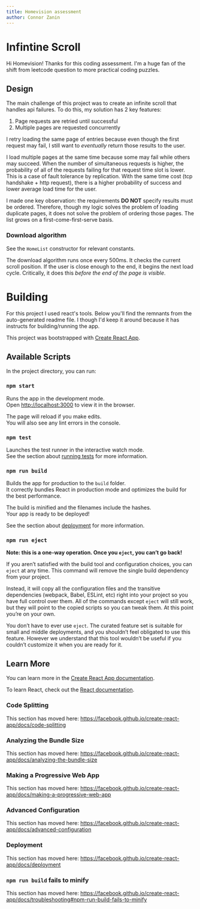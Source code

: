 ```yaml
---
title: Homevision assessment
author: Connor Zanin
---
```


# Infintine Scroll

Hi Homevision! Thanks for this coding assessment. I'm a huge fan of the shift from leetcode question to more practical coding puzzles.



## Design

The main challenge of this project was to create an infinite scroll that handles api failures. To do this, my solution has 2 key features:

1. Page requests are retried until successful
2. Multiple pages are requested concurrently

I retry loading the same page of entries because even though the first request may fail, I still want to _eventually_ return those results to the user. 

I load multiple pages at the same time because some may fail while others may succeed.
When the number of simultaneous requests is higher, the probability of all of the requests failing for that request time slot is lower.
This is a case of fault tolerance by replication.
With the same time cost (tcp handshake + http request), there is a higher probability of success and lower average load time for the user.

I made one key observation: the requirements **DO NOT** specify results must be ordered. Therefore, though my logic solves the problem of loading duplicate pages, it does not solve the problem of ordering those pages. The list grows on a first-come-first-serve basis.

### Download algorithm
See the `HomeList` constructor for relevant constants.

The download algorithm runs once every 500ms. It checks the current scroll position. If the user is close enough to the end, it begins the next load cycle. Critically, it does this _before the end of the page is visible_. 

# Building
For this project I used react's tools. Below you'll find the remnants from the auto-generated readme file. I though I'd keep it around because it has instructs for building/running the app.

This project was bootstrapped with [Create React App](https://github.com/facebook/create-react-app).

## Available Scripts

In the project directory, you can run:

### `npm start`

Runs the app in the development mode.<br />
Open [http://localhost:3000](http://localhost:3000) to view it in the browser.

The page will reload if you make edits.<br />
You will also see any lint errors in the console.

### `npm test`

Launches the test runner in the interactive watch mode.<br />
See the section about [running tests](https://facebook.github.io/create-react-app/docs/running-tests) for more information.

### `npm run build`

Builds the app for production to the `build` folder.<br />
It correctly bundles React in production mode and optimizes the build for the best performance.

The build is minified and the filenames include the hashes.<br />
Your app is ready to be deployed!

See the section about [deployment](https://facebook.github.io/create-react-app/docs/deployment) for more information.

### `npm run eject`

**Note: this is a one-way operation. Once you `eject`, you can’t go back!**

If you aren’t satisfied with the build tool and configuration choices, you can `eject` at any time. This command will remove the single build dependency from your project.

Instead, it will copy all the configuration files and the transitive dependencies (webpack, Babel, ESLint, etc) right into your project so you have full control over them. All of the commands except `eject` will still work, but they will point to the copied scripts so you can tweak them. At this point you’re on your own.

You don’t have to ever use `eject`. The curated feature set is suitable for small and middle deployments, and you shouldn’t feel obligated to use this feature. However we understand that this tool wouldn’t be useful if you couldn’t customize it when you are ready for it.

## Learn More

You can learn more in the [Create React App documentation](https://facebook.github.io/create-react-app/docs/getting-started).

To learn React, check out the [React documentation](https://reactjs.org/).

### Code Splitting

This section has moved here: https://facebook.github.io/create-react-app/docs/code-splitting

### Analyzing the Bundle Size

This section has moved here: https://facebook.github.io/create-react-app/docs/analyzing-the-bundle-size

### Making a Progressive Web App

This section has moved here: https://facebook.github.io/create-react-app/docs/making-a-progressive-web-app

### Advanced Configuration

This section has moved here: https://facebook.github.io/create-react-app/docs/advanced-configuration

### Deployment

This section has moved here: https://facebook.github.io/create-react-app/docs/deployment

### `npm run build` fails to minify

This section has moved here: https://facebook.github.io/create-react-app/docs/troubleshooting#npm-run-build-fails-to-minify
